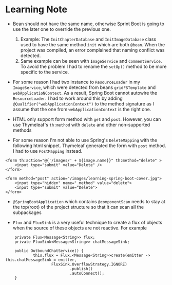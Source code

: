 # Learning Note

* Bean should not have the same name, otherwise Sprint Boot is going to
use the later one to override the previous one.
    1. Example: The `InitChapterDatabase` and `InitImageDatabase` class
    used to have the same method `init` which are both `@bean`. When the
    project was compiled,  an error complained that naming conflict was
    detected.
    2. Same example can be seen with `ImageService` and `CommentService`.
    To avoid the problem I had to rename the `setUp()` method to be 
    more specific to the service.

* For some reason I had two instance to `ResourceLoader` in my
`ImageService`, which were detected from beans `gridFSTemplate` and
`webApplicatioNContext`. As a result, Spring Boot cannot autowire the
`ResourceLoader`. I had to work around this by adding `@Qualifier("webApplicationContext")`
to the method signature as I assume that the one from `webApplicationContext`
is the right one.

* HTML only support form method with `get` and `post`. However, you
can use Thymeleaf's `th:method` with `delete` and other non-supported
methods

* For some reason I'm not able to use Spring's `DeleteMapping` with 
the following html snippet. Thymeleaf generated the form with `post`
method. I had to use `PostMapping` instead.
```
<form th:action="@{'/images/' + ${image.name}}" th:method="delete" >
    <input type="submit" value="Delete" />
</form>
```

```
<form method="post" action="/images/learning-spring-boot-cover.jpg">
    <input type="hidden" name="_method" value="delete">
    <input type="submit" value="Delete">
</form>
```
* `@SpringBootApplication` which contains `@componentScan` needs to 
stay at the top(root) of the project structure so that it can scan
all the subpackages

* `Flux` and `FluxSink` is a very useful technique to create a flux of objects
when the source of these objects are not reactive. For example
```
    private Flux<Message<String>> flux;
    private FluxSink<Message<String>> chatMessageSink;

    public OutboundChatService() {
            this.flux = Flux.<Message<String>>create(emitter -> this.chatMessageSink = emitter,
                    FluxSink.OverflowStrategy.IGNORE)
                            .publish()
                            .autoConnect();
    }
```

